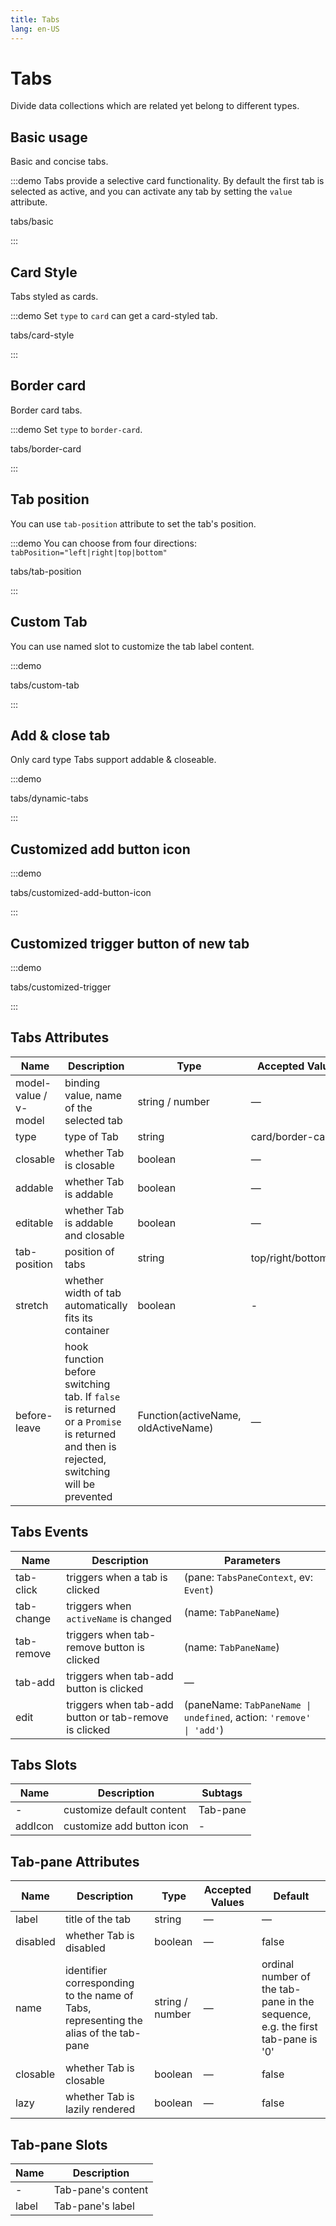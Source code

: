 ```yaml
---
title: Tabs
lang: en-US
---
```


# Tabs

Divide data collections which are related yet belong to different types.

## Basic usage

Basic and concise tabs.

:::demo Tabs provide a selective card functionality. By default the first tab is selected as active, and you can activate any tab by setting the `value` attribute.

tabs/basic

:::

## Card Style

Tabs styled as cards.

:::demo Set `type` to `card` can get a card-styled tab.

tabs/card-style

:::

## Border card

Border card tabs.

:::demo Set `type` to `border-card`.

tabs/border-card

:::

## Tab position

You can use `tab-position` attribute to set the tab's position.

:::demo You can choose from four directions: `tabPosition="left|right|top|bottom"`

tabs/tab-position

:::

## Custom Tab

You can use named slot to customize the tab label content.

:::demo

tabs/custom-tab

:::

## Add & close tab

Only card type Tabs support addable & closeable.

:::demo

tabs/dynamic-tabs

:::

## Customized add button icon

:::demo

tabs/customized-add-button-icon

:::

## Customized trigger button of new tab

:::demo

tabs/customized-trigger

:::

## Tabs Attributes

| Name                  | Description                                                                                                                             | Type                                | Accepted Values       | Default           |
| --------------------- | --------------------------------------------------------------------------------------------------------------------------------------- | ----------------------------------- | --------------------- | ----------------- |
| model-value / v-model | binding value, name of the selected tab                                                                                                 | string / number                     | —                     | name of first tab |
| type                  | type of Tab                                                                                                                             | string                              | card/border-card      | —                 |
| closable              | whether Tab is closable                                                                                                                 | boolean                             | —                     | false             |
| addable               | whether Tab is addable                                                                                                                  | boolean                             | —                     | false             |
| editable              | whether Tab is addable and closable                                                                                                     | boolean                             | —                     | false             |
| tab-position          | position of tabs                                                                                                                        | string                              | top/right/bottom/left | top               |
| stretch               | whether width of tab automatically fits its container                                                                                   | boolean                             | -                     | false             |
| before-leave          | hook function before switching tab. If `false` is returned or a `Promise` is returned and then is rejected, switching will be prevented | Function(activeName, oldActiveName) | —                     | —                 |

## Tabs Events

| Name       | Description                                           | Parameters                                                          |
| ---------- | ----------------------------------------------------- | ------------------------------------------------------------------- |
| tab-click  | triggers when a tab is clicked                        | (pane: `TabsPaneContext`, ev: `Event`)                              |
| tab-change | triggers when `activeName` is changed                 | (name: `TabPaneName`)                                               |
| tab-remove | triggers when tab-remove button is clicked            | (name: `TabPaneName`)                                               |
| tab-add    | triggers when tab-add button is clicked               | —                                                                   |
| edit       | triggers when tab-add button or tab-remove is clicked | (paneName: `TabPaneName \| undefined`, action: `'remove' \| 'add'`) |

## Tabs Slots

| Name    | Description               | Subtags  |
| ------- | ------------------------- | -------- |
| -       | customize default content | Tab-pane |
| addIcon | customize add button icon | -        |

## Tab-pane Attributes

| Name     | Description                                                                          | Type            | Accepted Values | Default                                                                        |
| -------- | ------------------------------------------------------------------------------------ | --------------- | --------------- | ------------------------------------------------------------------------------ |
| label    | title of the tab                                                                     | string          | —               | —                                                                              |
| disabled | whether Tab is disabled                                                              | boolean         | —               | false                                                                          |
| name     | identifier corresponding to the name of Tabs, representing the alias of the tab-pane | string / number | —               | ordinal number of the tab-pane in the sequence, e.g. the first tab-pane is '0' |
| closable | whether Tab is closable                                                              | boolean         | —               | false                                                                          |
| lazy     | whether Tab is lazily rendered                                                       | boolean         | —               | false                                                                          |

## Tab-pane Slots

| Name  | Description        |
| ----- | ------------------ |
| -     | Tab-pane's content |
| label | Tab-pane's label   |
